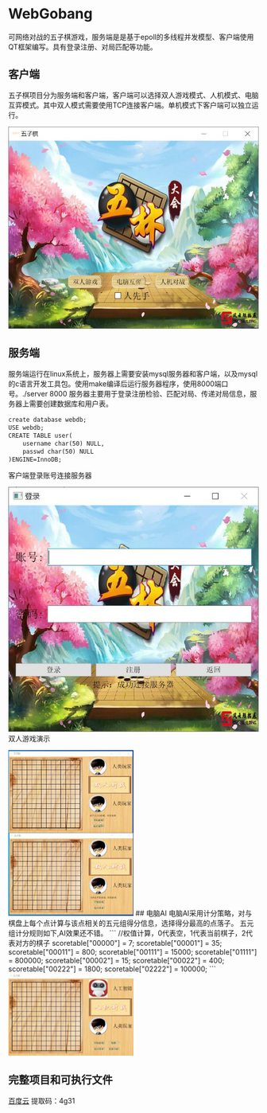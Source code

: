 # WebGobang
可网络对战的五子棋游戏，服务端是是基于epoll的多线程并发模型、客户端使用QT框架编写。具有登录注册、对局匹配等功能。
## 客户端
五子棋项目分为服务端和客户端，客户端可以选择双人游戏模式、人机模式、电脑互弈模式。其中双人模式需要使用TCP连接客户端。单机模式下客户端可以独立运行。

![界面](img/img1.jpg)

## 服务端
服务端运行在linux系统上，服务器上需要安装mysql服务器和客户端，以及mysql的c语言开发工具包。使用make编译后运行服务器程序，使用8000端口号。./server 8000
服务器主要用于登录注册检验、匹配对局、传递对局信息，服务器上需要创建数据库和用户表。
```
create database webdb;
USE webdb;
CREATE TABLE user(
    username char(50) NULL,
    passwd char(50) NULL
)ENGINE=InnoDB;
```
客户端登录账号连接服务器

![登录](img/img3.jpg)
双人游戏演示

<img src="img/playvsplay.gif" width="50%" height="50%">
## 电脑AI
电脑AI采用计分策略，对与棋盘上每个点计算与该点相关的五元组得分信息，选择得分最高的点落子。
五元组计分规则如下,AI效果还不错。
```
    //权值计算，0代表空，1代表当前棋子，2代表对方的棋子
    scoretable["00000"] = 7;
    scoretable["00001"] = 35;
    scoretable["00011"] = 800;
    scoretable["00111"] = 15000;
    scoretable["01111"] = 800000;
    scoretable["00002"] = 15;
    scoretable["00022"] = 400;
    scoretable["00222"] = 1800;
    scoretable["02222"] = 100000;
```
<img src="img/playvsai.gif" width="50%" height="50%">

## 完整项目和可执行文件
[百度云](https://pan.baidu.com/s/1p2ArnssJ5WBnyNc-d0gcrA ) 提取码：4g31




